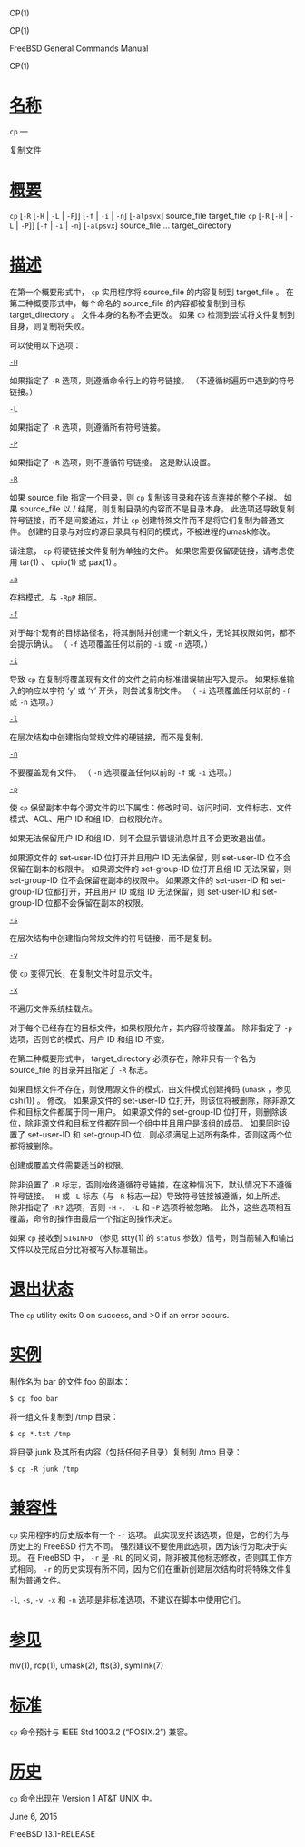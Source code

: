  CP(1)  

CP(1)

FreeBSD General Commands Manual

CP(1)

[名称](#__u540D___u79F0_)
=======================

`cp` —

复制文件

[概要](#__u6982___u8981_)
=======================

`cp` \[`-R` \[`-H` | `-L` | `-P`\]\] \[`-f` | `-i` | `-n`\] \[`-alpsvx`\] source\_file target\_file `cp` \[`-R` \[`-H` | `-L` | `-P`\]\] \[`-f` | `-i` | `-n`\] \[`-alpsvx`\] source\_file ... target\_directory

[描述](#__u63CF___u8FF0_)
=======================

在第一个概要形式中， `cp` 实用程序将 source\_file 的内容复制到 target\_file 。 在第二种概要形式中，每个命名的 source\_file 的内容都被复制到目标 target\_directory 。 文件本身的名称不会更改。 如果 `cp` 检测到尝试将文件复制到自身，则复制将失败。

可以使用以下选项：

[`-H`](#H)

如果指定了 `-R` 选项，则遵循命令行上的符号链接。 （不遵循树遍历中遇到的符号链接。）

[`-L`](#L)

如果指定了 `-R` 选项，则遵循所有符号链接。

[`-P`](#P)

如果指定了 `-R` 选项，则不遵循符号链接。 这是默认设置。

[`-R`](#R)

如果 source\_file 指定一个目录，则 `cp` 复制该目录和在该点连接的整个子树。 如果 source\_file 以 / 结尾，则复制目录的内容而不是目录本身。 此选项还导致复制符号链接，而不是间接通过，并让 `cp` 创建特殊文件而不是将它们复制为普通文件。 创建的目录与对应的源目录具有相同的模式，不被进程的umask修改。

请注意， `cp` 将硬链接文件复制为单独的文件。 如果您需要保留硬链接，请考虑使用 tar(1) 、 cpio(1) 或 pax(1) 。

[`-a`](#a)

存档模式。与 `-RpP` 相同。

[`-f`](#f)

对于每个现有的目标路径名，将其删除并创建一个新文件，无论其权限如何，都不会提示确认。 （ `-f` 选项覆盖任何以前的 `-i` 或 `-n` 选项。）

[`-i`](#i)

导致 `cp` 在复制将覆盖现有文件的文件之前向标准错误输出写入提示。 如果标准输入的响应以字符 ‘`y`’ 或 ‘`Y`’ 开头，则尝试复制文件。 （ `-i` 选项覆盖任何以前的 `-f` 或 `-n` 选项。）

[`-l`](#l)

在层次结构中创建指向常规文件的硬链接，而不是复制。

[`-n`](#n)

不要覆盖现有文件。 （ `-n` 选项覆盖任何以前的 `-f` 或 `-i` 选项。）

[`-p`](#p)

使 `cp` 保留副本中每个源文件的以下属性：修改时间、访问时间、文件标志、文件模式、ACL、用户 ID 和组 ID，由权限允许。

如果无法保留用户 ID 和组 ID，则不会显示错误消息并且不会更改退出值。

如果源文件的 set-user-ID 位打开并且用户 ID 无法保留，则 set-user-ID 位不会保留在副本的权限中。 如果源文件的 set-group-ID 位打开且组 ID 无法保留，则 set-group-ID 位不会保留在副本的权限中。 如果源文件的 set-user-ID 和 set-group-ID 位都打开，并且用户 ID 或组 ID 无法保留，则 set-user-ID 和 set-group-ID 位都不会保留在副本的权限。

[`-s`](#s)

在层次结构中创建指向常规文件的符号链接，而不是复制。

[`-v`](#v)

使 `cp` 变得冗长，在复制文件时显示文件。

[`-x`](#x)

不遍历文件系统挂载点。

对于每个已经存在的目标文件，如果权限允许，其内容将被覆盖。 除非指定了 `-p` 选项，否则它的模式、用户 ID 和组 ID 不变。

在第二种概要形式中， target\_directory 必须存在，除非只有一个名为 source\_file 的目录并且指定了 `-R` 标志。

如果目标文件不存在，则使用源文件的模式，由文件模式创建掩码 (`umask` ，参见 csh(1)) 。 修改。 如果源文件的 set-user-ID 位打开，则该位将被删除，除非源文件和目标文件都属于同一用户。 如果源文件的 set-group-ID 位打开，则删除该位，除非源文件和目标文件都在同一个组中并且用户是该组的成员。 如果同时设置了 set-user-ID 和 set-group-ID 位，则必须满足上述所有条件，否则这两个位都将被删除。

创建或覆盖文件需要适当的权限。

除非设置了 `-R` 标志，否则始终遵循符号链接，在这种情况下，默认情况下不遵循符号链接。 `-H` 或 `-L` 标志（与 `-R` 标志一起）导致符号链接被遵循，如上所述。 除非指定了 `-R?` 选项，否则 `-H` `-、` `-L` 和 `-P` 选项将被忽略。 此外，这些选项相互覆盖，命令的操作由最后一个指定的操作决定。

如果 `cp` 接收到 `SIGINFO` （参见 stty(1) 的 `status` 参数）信号，则当前输入和输出文件以及完成百分比将被写入标准输出。

[退出状态](#__u9000___u51FA___u72B6___u6001_)
=========================================

The `cp` utility exits 0 on success, and >0 if an error occurs.

[实例](#__u5B9E___u4F8B_)
=======================

制作名为 bar 的文件 foo 的副本：

`$ cp foo bar`

将一组文件复制到 /tmp 目录：

`$ cp *.txt /tmp`

将目录 junk 及其所有内容（包括任何子目录）复制到 /tmp 目录：

`$ cp -R junk /tmp`

[兼容性](#__u517C___u5BB9___u6027_)
================================

`cp` 实用程序的历史版本有一个 `-r` 选项。 此实现支持该选项，但是，它的行为与历史上的 FreeBSD 行为不同。 强烈建议不要使用此选项，因为该行为取决于实现。 在 FreeBSD 中， `-r` 是 `-RL` 的同义词，除非被其他标志修改，否则其工作方式相同。 `-r` 的历史实现有所不同，因为它们在重新创建层次结构时将特殊文件复制为普通文件。

`-l`, `-s`, `-v`, `-x` 和 `-n` 选项是非标准选项，不建议在脚本中使用它们。

[参见](#__u53C2___u89C1_)
=======================

mv(1), rcp(1), umask(2), fts(3), symlink(7)

[标准](#__u6807___u51C6_)
=======================

`cp` 命令预计与 IEEE Std 1003.2 (“POSIX.2”) 兼容。

[历史](#__u5386___u53F2_)
=======================

`cp` 命令出现在 Version 1 AT&T UNIX 中。

June 6, 2015

FreeBSD 13.1-RELEASE